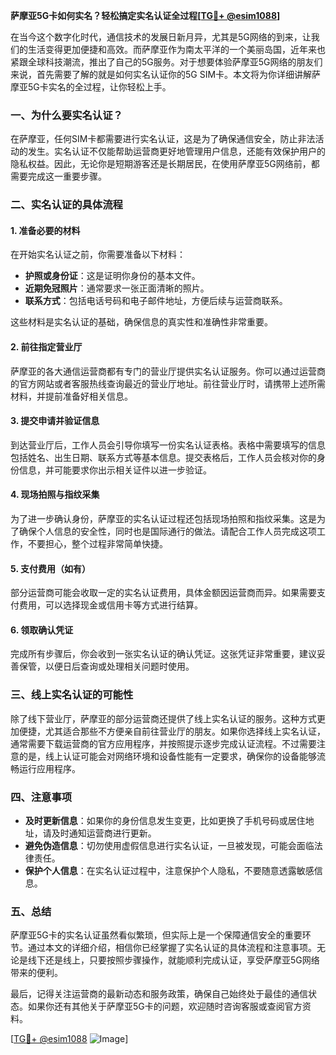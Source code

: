 **萨摩亚5G卡如何实名？轻松搞定实名认证全过程[[TG💪+ @esim1088](https://t.me/s/esim1088)]**

在当今这个数字化时代，通信技术的发展日新月异，尤其是5G网络的到来，让我们的生活变得更加便捷和高效。而萨摩亚作为南太平洋的一个美丽岛国，近年来也紧跟全球科技潮流，推出了自己的5G服务。对于想要体验萨摩亚5G网络的朋友们来说，首先需要了解的就是如何实名认证你的5G SIM卡。本文将为你详细讲解萨摩亚5G卡实名的全过程，让你轻松上手。

### 一、为什么要实名认证？

在萨摩亚，任何SIM卡都需要进行实名认证，这是为了确保通信安全，防止非法活动的发生。实名认证不仅能帮助运营商更好地管理用户信息，还能有效保护用户的隐私权益。因此，无论你是短期游客还是长期居民，在使用萨摩亚5G网络前，都需要完成这一重要步骤。

### 二、实名认证的具体流程

#### 1. 准备必要的材料

在开始实名认证之前，你需要准备以下材料：

- **护照或身份证**：这是证明你身份的基本文件。
- **近期免冠照片**：通常要求一张正面清晰的照片。
- **联系方式**：包括电话号码和电子邮件地址，方便后续与运营商联系。

这些材料是实名认证的基础，确保信息的真实性和准确性非常重要。

#### 2. 前往指定营业厅

萨摩亚的各大通信运营商都有专门的营业厅提供实名认证服务。你可以通过运营商的官方网站或者客服热线查询最近的营业厅地址。前往营业厅时，请携带上述所需材料，并提前准备好相关信息。

#### 3. 提交申请并验证信息

到达营业厅后，工作人员会引导你填写一份实名认证表格。表格中需要填写的信息包括姓名、出生日期、联系方式等基本信息。提交表格后，工作人员会核对你的身份信息，并可能要求你出示相关证件以进一步验证。

#### 4. 现场拍照与指纹采集

为了进一步确认身份，萨摩亚的实名认证过程还包括现场拍照和指纹采集。这是为了确保个人信息的安全性，同时也是国际通行的做法。请配合工作人员完成这项工作，不要担心，整个过程非常简单快捷。

#### 5. 支付费用（如有）

部分运营商可能会收取一定的实名认证费用，具体金额因运营商而异。如果需要支付费用，可以选择现金或信用卡等方式进行结算。

#### 6. 领取确认凭证

完成所有步骤后，你会收到一张实名认证的确认凭证。这张凭证非常重要，建议妥善保管，以便日后查询或处理相关问题时使用。

### 三、线上实名认证的可能性

除了线下营业厅，萨摩亚的部分运营商还提供了线上实名认证的服务。这种方式更加便捷，尤其适合那些不方便亲自前往营业厅的朋友。如果你选择线上实名认证，通常需要下载运营商的官方应用程序，并按照提示逐步完成认证流程。不过需要注意的是，线上认证可能会对网络环境和设备性能有一定要求，确保你的设备能够流畅运行应用程序。

### 四、注意事项

- **及时更新信息**：如果你的身份信息发生变更，比如更换了手机号码或居住地址，请及时通知运营商进行更新。
- **避免伪造信息**：切勿使用虚假信息进行实名认证，一旦被发现，可能会面临法律责任。
- **保护个人信息**：在实名认证过程中，注意保护个人隐私，不要随意透露敏感信息。

### 五、总结

萨摩亚5G卡的实名认证虽然看似繁琐，但实际上是一个保障通信安全的重要环节。通过本文的详细介绍，相信你已经掌握了实名认证的具体流程和注意事项。无论是线下还是线上，只要按照步骤操作，就能顺利完成认证，享受萨摩亚5G网络带来的便利。

最后，记得关注运营商的最新动态和服务政策，确保自己始终处于最佳的通信状态。如果你还有其他关于萨摩亚5G卡的问题，欢迎随时咨询客服或查阅官方资料。

[[TG💪+ @esim1088](https://t.me/s/esim1088) ![Image](https://i.postimg.cc/4NQfJmqS/Snipaste-2025-05-13-00-14-12.png)]